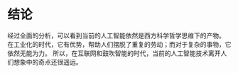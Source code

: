 ﻿<!--
  Copyright (c) 2017, Xin YUAN, courses of Zhejiang University
  All rights reserved.

  This program is free software; you can redistribute it and/or
  modify it under the terms of the 2-Clause BSD License.

  Author contact information:
    yxxinyuan@zju.edu.cn
-->

# 结论

经过全面的分析，可以看到当前的人工智能依然是西方科学哲学思维下的产物。
在工业化的时代，它有优势，帮助人们摆脱了重复的劳动；而对于复杂的事物，它依然无能为力。
所以，在互联网和鼓吹智能的时代，当前的人工智能技术离开人们想象中的奇点还很遥远。
